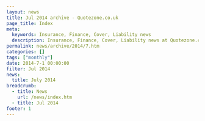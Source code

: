 ```yaml
---
layout: news
title: Jul 2014 archive - Quotezone.co.uk
page_title: Index
meta:
  keywords: Insurance, Finance, Cover, Liability news
  description: Insurance, Finance, Cover, Liability news at Quotezone.co.uk.
permalink: news/archive/2014/7.htm
categories: []
tags: ["monthly"]
date: 2014-7-1 00:00:00
filter: Jul 2014
news:
  title: July 2014
breadcrumb:
  - title: News
    url: /news/index.htm
  - title: Jul 2014
footer: 1
---
```



